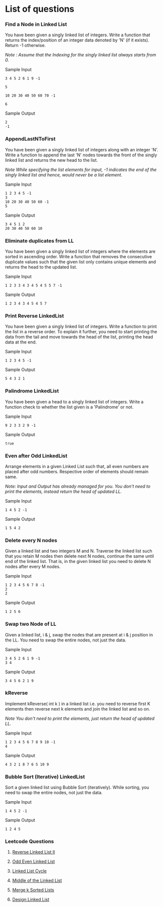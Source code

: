 # List of questions

### Find a Node in Linked List

You have been given a singly linked list of integers. Write a function that returns the index/position of an integer data denoted by 'N' (if it exists). Return -1 otherwise.

*Note : Assume that the Indexing for the singly linked list always starts from 0.* 

Sample Input 

```
3 4 5 2 6 1 9 -1

5

10 20 30 40 50 60 70 -1

6
```

Sample Output

```
2
-1
```

### AppendLastNToFirst

You have been given a singly linked list of integers along with an integer 'N'. Write a function to append the last 'N' nodes towards the front of the singly linked list and returns the new head to the list.

*Note While specifying the list elements for input, -1 indicates the end of the singly linked list and hence, would never be a list element.*

Sample Input 

```
1 2 3 4 5 -1
3
10 20 30 40 50 60 -1
5
```

Sample Output

```
3 4 5 1 2
20 30 40 50 60 10
```

###  Eliminate duplicates from LL

You have been given a singly linked list of integers where the elements are sorted in ascending order. Write a function that removes the consecutive duplicate values such that the given list only contains unique elements and returns the head to the updated list.

Sample Input 

```
1 2 3 3 4 3 4 5 4 5 5 7 -1
```

Sample Output

```
1 2 3 4 3 4 5 4 5 7 
```

###  Print Reverse LinkedList

You have been given a singly linked list of integers. Write a function to print the list in a reverse order.
To explain it further, you need to start printing the data from the tail and move towards the head of the list, printing the head data at the end.

Sample Input 

```
1 2 3 4 5 -1
```

Sample Output

```
5 4 3 2 1
```

### Palindrome LinkedList

You have been given a head to a singly linked list of integers. Write a function check to whether the list given is a 'Palindrome' or not.

Sample Input 

```
9 2 3 3 2 9 -1
```

Sample Output

```
true
```	

### Even after Odd LinkedList


Arrange elements in a given Linked List such that, all even numbers are placed after odd numbers. Respective order of elements should remain same.

*Note: Input and Output has already managed for you. You don't need to print the elements, instead return the head of updated LL.*

Sample Input 

```
1 4 5 2 -1
```

Sample Output

```
1 5 4 2
```	

### Delete every N nodes


Given a linked list and two integers M and N. Traverse the linked list such that you retain M nodes then delete next N nodes, continue the same until end of the linked list. That is, in the given linked list you need to delete N nodes after every M nodes.

Sample Input 

```
1 2 3 4 5 6 7 8 -1
2
2
```

Sample Output

```
1 2 5 6
```	

### Swap two Node of LL


Given a linked list, i & j, swap the nodes that are present at i & j position in the LL. You need to swap the entire nodes, not just the data.

Sample Input 

```
3 4 5 2 6 1 9 -1
3 4
```

Sample Output

```
3 4 5 6 2 1 9
```	

### kReverse 

Implement kReverse( int k ) in a linked list i.e. you need to reverse first K elements then reverse next k elements and join the linked list and so on.

*Note You don't need to print the elements, just return the head of updated LL.*

Sample Input 

```
1 2 3 4 5 6 7 8 9 10 -1
4
```

Sample Output

```
4 3 2 1 8 7 6 5 10 9
```	

###  Bubble Sort (Iterative) LinkedList

Sort a given linked list using Bubble Sort (iteratively). While sorting, you need to swap the entire nodes, not just the data.

Sample Input 

```
1 4 5 2 -1
```

Sample Output

```
1 2 4 5
```	

### Leetcode Questions

1. [Reverse Linked List II](https://leetcode.com/problems/reverse-linked-list-ii/)

2. [Odd Even Linked List](https://leetcode.com/problems/odd-even-linked-list/)

3. [Linked List Cycle](https://leetcode.com/problems/linked-list-cycle/)

4. [Middle of the Linked List](https://leetcode.com/problems/middle-of-the-linked-list/)

5. [Merge k Sorted Lists](https://leetcode.com/problems/merge-k-sorted-lists/)

6. [Design Linked List](https://leetcode.com/problems/design-linked-list/)